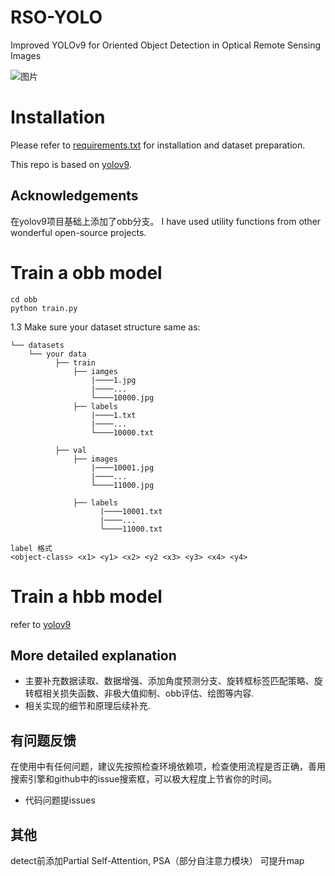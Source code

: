 # RSO-YOLO
Improved YOLOv9 for Oriented Object Detection in Optical Remote Sensing Images

![图片](./obb/图片30.png)



# Installation
Please refer to [requirements.txt](./requirements.txt) for installation and dataset preparation.

This repo is based on [yolov9](https://github.com/WongKinYiu/yolov9). 

## Acknowledgements
在yolov9项目基础上添加了obb分支。
I have used utility functions from other wonderful open-source projects.

# Train a obb model
```shell
cd obb
python train.py
```

1.3 Make sure your dataset structure same as:
```
└── datasets
    └── your data
          ├── train
              ├── iamges
                  |────1.jpg
                  |────...
                  └────10000.jpg
              ├── labels
                  |────1.txt
                  |────...
                  └────10000.txt

          ├── val
              ├── images
                  |────10001.jpg
                  |────...
                  └────11000.jpg
                    
              ├── labels
                    |────10001.txt
                    |────...
                    └────11000.txt
```

```
label 格式
<object-class> <x1> <y1> <x2> <y2 <x3> <y3> <x4> <y4>
```

# Train a hbb model
refer to [yolov9](https://github.com/WongKinYiu/yolov9)

## More detailed explanation
* 主要补充数据读取、数据增强、添加角度预测分支、旋转框标签匹配策略、旋转框相关损失函数、非极大值抑制、obb评估、绘图等内容.
* 相关实现的细节和原理后续补充.

## 有问题反馈
在使用中有任何问题，建议先按照检查环境依赖项，检查使用流程是否正确，善用搜索引擎和github中的issue搜索框，可以极大程度上节省你的时间。

* 代码问题提issues

## 其他
detect前添加Partial Self-Attention, PSA（部分自注意力模块） 可提升map
